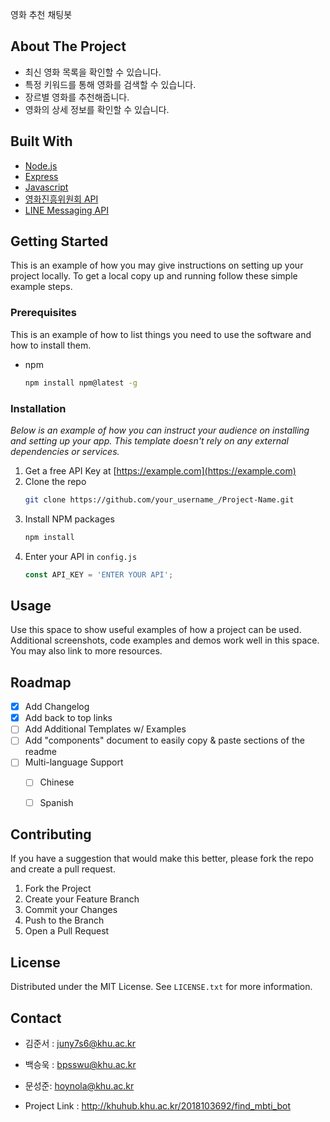 <!-- ABOUT THE PROJECT -->
영화 추천 채팅봇
## About The Project

* 최신 영화 목록을 확인할 수 있습니다.
* 특정 키워드를 통해 영화를 검색할 수 있습니다.
* 장르별 영화를 추천해줍니다.
* 영화의 상세 정보를 확인할 수 있습니다.

## Built With

* [Node.js](https://nodejs.org/ko/)
* [Express](https://expressjs.com/ko/)
* [Javascript](https://developer.mozilla.org/ko/docs/Web/JavaScript)
* [영화진흥위원회 API](https://www.kobis.or.kr)
* [LINE Messaging API](https://developers.line.biz/en/services/messaging-api/)

<!-- GETTING STARTED -->
## Getting Started

This is an example of how you may give instructions on setting up your project locally.
To get a local copy up and running follow these simple example steps.

### Prerequisites

This is an example of how to list things you need to use the software and how to install them.
* npm
  ```sh
  npm install npm@latest -g
  ```

### Installation

_Below is an example of how you can instruct your audience on installing and setting up your app. This template doesn't rely on any external dependencies or services._

1. Get a free API Key at [https://example.com](https://example.com)
2. Clone the repo
   ```sh
   git clone https://github.com/your_username_/Project-Name.git
   ```
3. Install NPM packages
   ```sh
   npm install
   ```
4. Enter your API in `config.js`
   ```js
   const API_KEY = 'ENTER YOUR API';
   ```

<!-- USAGE EXAMPLES -->
## Usage

Use this space to show useful examples of how a project can be used. Additional screenshots, code examples and demos work well in this space. You may also link to more resources.

<!-- ROADMAP -->
## Roadmap
- [x] Add Changelog
- [x] Add back to top links
- [ ] Add Additional Templates w/ Examples
- [ ] Add "components" document to easily copy & paste sections of the readme
- [ ] Multi-language Support
    - [ ] Chinese
    - [ ] Spanish


<!-- CONTRIBUTING -->
## Contributing

If you have a suggestion that would make this better, please fork the repo and create a pull request.
1. Fork the Project
2. Create your Feature Branch
3. Commit your Changes
4. Push to the Branch 
5. Open a Pull Request

## License
Distributed under the MIT License. See `LICENSE.txt` for more information.

<!-- CONTACT -->
## Contact

* 김준서 : juny7s6@khu.ac.kr
* 백승욱 : bpsswu@khu.ac.kr
* 문성준: hoynola@khu.ac.kr 

* Project Link : http://khuhub.khu.ac.kr/2018103692/find_mbti_bot
